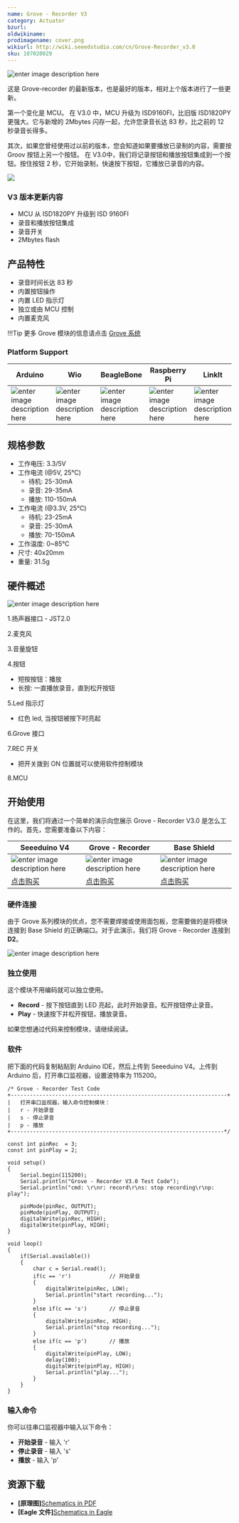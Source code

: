 ```yaml
---
name: Grove - Recorder V3
category: Actuator
bzurl:
oldwikiname:
prodimagename: cover.png
wikiurl: http://wiki.seeedstudio.com/cn/Grove-Recorder_v3.0
sku: 107020029
---
```

![enter image description here](https://raw.githubusercontent.com/SeeedDocument/Grove_Recorder_V3/master/img/cover.jpg)

这是 Grove-recorder 的最新版本，也是最好的版本，相对上个版本进行了一些更新。

第一个变化是 MCU。 在 V3.0 中，MCU 升级为 ISD9160FI，比旧版 ISD1820PY 更强大。它与新增的 2Mbytes 闪存一起，允许您录音长达 83 秒，比之前的 12 秒录音长得多。

其次，如果您曾经使用过以前的版本，您会知道如果要播放已录制的内容，需要按 Groov 按钮上另一个按钮。 在 V3.0中，我们将记录按钮和播放按钮集成到一个按钮。按住按钮 2 秒，它开始录制，快速按下按钮，它播放已录音的内容。

[![](https://github.com/SeeedDocument/wiki_chinese/raw/master/docs/images/click_to_buy.PNG)](https://item.taobao.com/item.htm?spm=a1z10.3-c.w4002-11172317909.12.7ee3029aN6kF41&id=548475240468)

### V3 版本更新内容

* MCU 从 ISD1820PY 升级到 ISD 9160FI
* 录音和播放按钮集成
* 录音开关
* 2Mbytes flash

## 产品特性

* 录音时间长达 83 秒
* 内置按钮操作
* 内置 LED 指示灯
* 独立或由 MCU 控制
* 内置麦克风

!!!Tip
    更多 Grove 模块的信息请点击 [Grove 系统](http://wiki.seeedstudio.com/cn/Grove_System/)

### Platform Support

|Arduino|Wio|BeagleBone|Raspberry Pi|LinkIt|
|---------|-----|-----|------|------|
|![enter image description here](https://raw.githubusercontent.com/SeeedDocument/Seeed-WiKi/master/docs/images/arduino_logo.jpg)|![enter image description here](https://raw.githubusercontent.com/SeeedDocument/Seeed-WiKi/master/docs/images/wio_logo.jpg)|![enter image description here](https://raw.githubusercontent.com/SeeedDocument/Seeed-WiKi/master/docs/images/bbg_logo.jpg)|![enter image description here](https://raw.githubusercontent.com/SeeedDocument/Seeed-WiKi/master/docs/images/raspberry_pi_logo.jpg)|![enter image description here](https://raw.githubusercontent.com/SeeedDocument/Seeed-WiKi/master/docs/images/linkit_logo.jpg)|

## 规格参数

* 工作电压: 3.3/5V
* 工作电流 (@5V, 25℃)
    * 待机: 25-30mA
    * 录音: 29-35mA
    * 播放: 110-150mA
* 工作电流 (@3.3V, 25℃)
    * 待机: 23-25mA
    * 录音: 25-30mA
    * 播放: 70-150mA
* 工作温度: 0~85℃
* 尺寸: 40x20mm
* 重量: 31.5g

## 硬件概述

![enter image description here](https://raw.githubusercontent.com/SeeedDocument/Grove_Recorder_V3/master/img/hw.png)

1.扬声器接口 - JST2.0

2.麦克风

3.音量旋钮

4.按钮

* 短按按钮：播放
* 长按: 一直播放录音，直到松开按钮

5.Led 指示灯

* 红色 led, 当按钮被按下时亮起

6.Grove 接口

7.REC 开关

* 把开关拨到 ON 位置就可以使用软件控制模块

8.MCU

## 开始使用

在这里，我们将通过一个简单的演示向您展示 Grove - Recorder V3.0 是怎么工作的。首先，您需要准备以下内容：

| Seeeduino V4 | Grove - Recorder | Base Shield |
|--------------|----------------------|-----------------|
|![enter image description here](https://raw.githubusercontent.com/SeeedDocument/Grove_Light_Sensor/master/images/gs_1.jpg)|![enter image description here](https://raw.githubusercontent.com/SeeedDocument/Grove_Recorder_V3/master/img/stuff.jpg)|![enter image description here](https://raw.githubusercontent.com/SeeedDocument/Grove_Light_Sensor/master/images/gs_4.jpg)|
|[点击购买](https://item.taobao.com/item.htm?spm=a1z10.5-c.w4002-11172345288.20.5d0cd55eL1BrVs&id=45721222112)|[点击购买](https://item.taobao.com/item.htm?spm=a1z10.3-c.w4002-11172317909.10.3e5c146bZiWUJP&id=45505914793)|[点击购买](https://item.taobao.com/item.htm?spm=a1z10.3-c.w4002-11172317909.10.5f586638hrEBEP&id=520233320144)|


### 硬件连接
由于 Grove 系列模块的优点，您不需要焊接或使用面包板，您需要做的是将模块连接到 Base Shield 的正确端口。对于此演示，我们将 Grove - Recorder 连接到 **D2**。

![enter image description here](https://raw.githubusercontent.com/SeeedDocument/Grove_Recorder_V3/master/img/connection.jpeg)


### 独立使用

这个模块不用编码就可以独立使用。

* **Record** - 按下按钮直到 LED 亮起，此时开始录音。松开按钮停止录音。
* **Play** - 快速按下并松开按钮，播放录音。

如果您想通过代码来控制模块，请继续阅读。

### 软件

把下面的代码复制粘贴到 Arduino IDE，然后上传到 Seeeduino V4。上传到 Arduino 后，打开串口监视器，设置波特率为 115200。

```
/* Grove - Recorder Test Code
+--------------------------------------------------------------------+
|   打开串口监视器，输入命令控制模块：
|   r - 开始录音
|   s - 停止录音
|   p - 播放
+-------------------------------------------------------------------*/

const int pinRec  = 3;
const int pinPlay = 2;

void setup()
{
    Serial.begin(115200);
    Serial.println("Grove - Recorder V3.0 Test Code");
    Serial.println("cmd: \r\nr: record\r\ns: stop recording\r\np: play");

    pinMode(pinRec, OUTPUT);
    pinMode(pinPlay, OUTPUT);
    digitalWrite(pinRec, HIGH);
    digitalWrite(pinPlay, HIGH);
}

void loop()
{
    if(Serial.available())
    {
        char c = Serial.read();
        if(c == 'r')            // 开始录音
        {
            digitalWrite(pinRec, LOW);
            Serial.println("start recording...");
        }
        else if(c == 's')       // 停止录音
        {
            digitalWrite(pinRec, HIGH);
            Serial.println("stop recording...");
        }
        else if(c == 'p')       // 播放
        {
            digitalWrite(pinPlay, LOW);
            delay(100);
            digitalWrite(pinPlay, HIGH);
            Serial.println("play...");
        }
    }
}
```

### 输入命令
你可以往串口监视器中输入以下命令：

* **开始录音** - 输入 'r'
* **停止录音** - 输入 's'
* **播放** - 输入 'p'

## 资源下载

* **[原理图]**[Schematics in PDF](https://github.com/SeeedDocument/Grove_Recorder_V3/raw/master/res/Grove%20-%20Recorder%20v3.0a.pdf)
* **[Eagle 文件]**[Schematics in Eagle](https://github.com/SeeedDocument/Grove_Recorder_V3/raw/master/res/eagle.zip)
